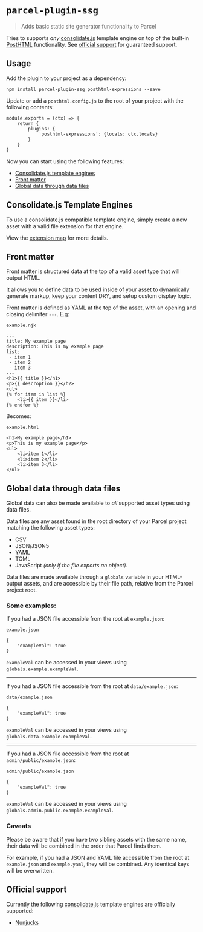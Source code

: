 # `parcel-plugin-ssg`

> Adds basic static site generator functionality to Parcel

Tries to supports _any_ [consolidate.js](https://github.com/tj/consolidate.js/) template engine on top of the built-in [PostHTML](https://parceljs.org/html.html#posthtml) functionality. See [official support](#official-support) for guaranteed support.

## Usage

Add the plugin to your project as a dependency:

```
npm install parcel-plugin-ssg posthtml-expressions --save
```

Update or add a `posthtml.config.js` to the root of your project with the following contents:

```
module.exports = (ctx) => {
    return {
        plugins: {
            'posthtml-expressions': {locals: ctx.locals}
        }
    }
}
```

Now you can start using the following features:

- [Consolidate.js template engines](#consolidate.js-template-engines)
- [Front matter](#front-matter)
- [Global data through data files](#global-data-through-data-files)

## Consolidate.js Template Engines

To use a consolidate.js compatible template engine, simply create a new asset with a valid file extension for that engine.

View the [extension map](./lib/utils/extMap.js) for more details.

## Front matter

Front matter is structured data at the top of a valid asset type that will output HTML.

It allows you to define data to be used inside of your asset to dynamically generate markup, keep your content DRY, and setup custom display logic.

Front matter is defined as YAML at the top of the asset, with an opening and closing delimiter `---`. E.g:

`example.njk`
```
---
title: My example page
description: This is my example page
list:
 - item 1
 - item 2
 - item 3
---
<h1>{{ title }}</h1>
<p>{{ descroption }}</h2>
<ul>
{% for item in list %}
    <li>{{ item }}</li>
{% endfor %}
```

Becomes:

`example.html`
```
<h1>My example page</h1>
<p>This is my example page</p>
<ul>
    <li>item 1</li>
    <li>item 2</li>
    <li>item 3</li>
</ul>
```

## Global data through data files

Global data can also be made available to _all_ supported asset types using data files.

Data files are any asset found in the root directory of your Parcel project matching the following asset types:

- CSV
- JSON/JSON5
- YAML
- TOML
- JavaScript _(only if the file exports an object)_.

Data files are made available through a `globals` variable in your HTML-output assets, and are accessible by their file path, relative from the Parcel project root.

### Some examples: 

If you had a JSON file accessible from the root at `example.json`:

`example.json`
```
{
    "exampleVal": true
}
```

`exampleVal` can be accessed in your views using `globals.example.exampleVal`.

---

If you had a JSON file accessible from the root at `data/example.json`:

`data/example.json`
```
{
    "exampleVal": true
}
```

`exampleVal` can be accessed in your views using `globals.data.example.exampleVal`.

---

If you had a JSON file accessible from the root at `admin/public/example.json`:

`admin/public/example.json`
```
{
    "exampleVal": true
}
```

`exampleVal` can be accessed in your views using `globals.admin.public.example.exampleVal`.

### Caveats

Please be aware that if you have two sibling assets with the same name, their data will be combined in the order that Parcel finds them.

For example, if you had a JSON and YAML file accessible from the root at `example.json` and `example.yaml`, they will be combined. Any identical keys will be overwritten.

## Official support

Currently the following [consolidate.js](https://github.com/tj/consolidate.js/) template engines are officially supported:

- [Nunjucks](https://mozilla.github.io/nunjucks/)
